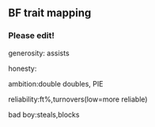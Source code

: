 ## BF trait mapping 
### Please edit!

generosity: assists

honesty:

ambition:double doubles, PIE

reliability:ft%,turnovers(low=more reliable)

bad boy:steals,blocks

